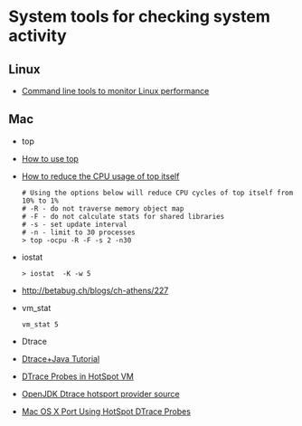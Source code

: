 # System tools for checking system activity

## Linux

* [Command line tools to  monitor Linux performance](http://www.tecmint.com/command-line-tools-to-monitor-linux-performance)

## Mac

* top

 * [How to use top](http://www.tech-faq.com/how-to-use-the-unix-top-command.html)
 * [How to reduce the CPU usage of top itself](http://hints.macworld.com/article.php?story=20040213045335693)

    ```
    # Using the options below will reduce CPU cycles of top itself from 10% to 1%
    # -R - do not traverse memory object map
    # -F - do not calculate stats for shared libraries
    # -s - set update interval
    # -n - limit to 30 processes
    > top -ocpu -R -F -s 2 -n30
    ```

* iostat

  ```
  > iostat  -K -w 5
  ```

 * http://betabug.ch/blogs/ch-athens/227


* vm_stat

  ```
  vm_stat 5
  ```

* Dtrace

 * [Dtrace+Java Tutorial](http://dtracehol.com)
 * [DTrace Probes in HotSpot VM](http://docs.oracle.com/javase/6/docs/technotes/guides/vm/dtrace.html)
 * [OpenJDK Dtrace hotsport provider source](http://hg.openjdk.java.net/jdk6/jdk6/hotspot/file/436b4a3231bf/src/os/bsd/dtrace/hotspot.d)
 * [Mac OS X Port Using HotSpot DTrace Probes](https://wiki.openjdk.java.net/display/MacOSXPort/Mac+OS+X+Port+Using+HotSpot+DTrace+Probes)



